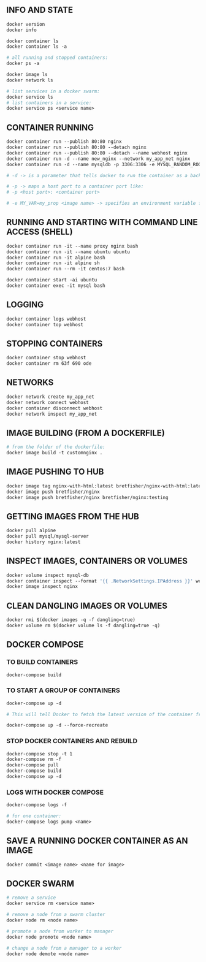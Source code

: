 ## INFO AND STATE
```dockerfile
docker version
docker info

docker container ls
docker container ls -a

# all running and stopped containers:
docker ps -a

docker image ls
docker network ls

# list services in a docker swarm:
docker service ls
# list containers in a service:
docker service ps <service name>
```

## CONTAINER RUNNING
```dockerfile
docker container run --publish 80:80 nginx
docker container run --publish 80:80 --detach nginx
docker container run --publish 80:80 --detach --name webhost nginx
docker container run -d --name new_nginx --network my_app_net nginx
docker container run -d --name mysqldb -p 3306:3306 -e MYSQL_RANDOM_ROOT_PASSWORD=true mysql

# -d -> is a parameter that tells docker to run the container as a background process

# -p -> maps a host port to a container port like:
# -p <host port>: <container port>

# -e MY_VAR=my_prop <image name> -> specifies an environment variable for a docker container
```

## RUNNING AND STARTING WITH COMMAND LINE ACCESS (SHELL)
```dockerfile
docker container run -it --name proxy nginx bash
docker container run -it --name ubuntu ubuntu
docker container run -it alpine bash
docker container run -it alpine sh
docker container run --rm -it centos:7 bash

docker container start -ai ubuntu
docker container exec -it mysql bash
```

## LOGGING
```dockerfile
docker container logs webhost
docker container top webhost
```

## STOPPING CONTAINERS
```dockerfile
docker container stop webhost
docker container rm 63f 690 ode
```

## NETWORKS
```dockerfile
docker network create my_app_net
docker network connect webhost
docker container disconnect webhost
docker network inspect my_app_net
```

## IMAGE BUILDING (FROM A DOCKERFILE)
```dockerfile
# from the folder of the dockerfile:
docker image build -t customnginx .
```

## IMAGE PUSHING TO HUB
```dockerfile
docker image tag nginx-with-html:latest bretfisher/nginx-with-html:latest
docker image push bretfisher/nginx
docker image push bretfisher/nginx bretfisher/nginx:testing
```

## GETTING IMAGES FROM THE HUB
```dockerfile
docker pull alpine
docker pull mysql/mysql-server
docker history nginx:latest
```

## INSPECT IMAGES, CONTAINERS OR VOLUMES
```dockerfile
docker volume inspect mysql-db
docker container inspect --format '{{ .NetworkSettings.IPAddress }}' webhost
docker image inspect nginx
```

## CLEAN DANGLING IMAGES OR VOLUMES
```dockerfile
docker rmi $(docker images -q -f dangling=true)
docker volume rm $(docker volume ls -f dangling=true -q)
```

## DOCKER COMPOSE 
### TO BUILD CONTAINERS
```dockerfile
docker-compose build
```

### TO START A GROUP OF CONTAINERS
```dockerfile
docker-compose up -d
```

```dockerfile
# This will tell Docker to fetch the latest version of the container from the repo, and not use the local cache:

docker-compose up -d --force-recreate
```
### STOP DOCKER CONTAINERS AND REBUILD
```dockerfile
docker-compose stop -t 1
docker-compose rm -f
docker-compose pull
docker-compose build
docker-compose up -d
```

### LOGS WITH DOCKER COMPOSE
```dockerfile
docker-compose logs -f

# for one container:
docker-compose logs pump <name>
```

## SAVE A RUNNING DOCKER CONTAINER AS AN IMAGE
```dockerfile
docker commit <image name> <name for image>
```


## DOCKER SWARM

```dockerfile
# remove a service
docker service rm <service name>

# remove a node from a swarm cluster
docker node rm <node name>

# promote a node from worker to manager
docker node promote <node name>

# change a node from a manager to a worker
docker node demote <node name>
```
